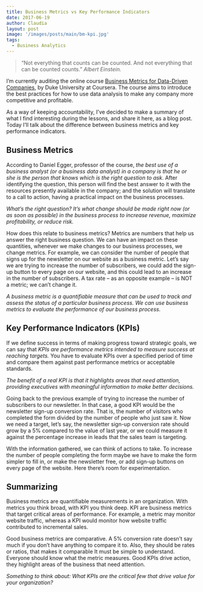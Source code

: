 ```yaml
---
title: Business Metrics vs Key Performance Indicators
date: 2017-06-19
author: Claudia
layout: post
image: '/images/posts/main/bm-kpi.jpg'
tags:
  - Business Analytics
---
```


> “Not everything that counts can be counted.  And not everything that can be counted counts.” 
> *Albert Einstein.*

I&#8217;m currently auditing the online course <a href="https://www.coursera.org/learn/analytics-business-metrics" target="_blank" rel="noopener">Business Metrics for Data-Driven Companies</a>, by Duke University at Coursera.  The course aims to introduce the best practices for how to use data analysis to make any company more competitive and profitable.

As a way of keeping accountability, I&#8217;ve decided to make a summary of what I find interesting during the lessons, and share it here, as a blog post.  Today I&#8217;ll talk about the difference between business metrics and key performance indicators.

## Business Metrics

According to Daniel Egger, professor of the course, *the best use of a business analyst (or a business data analyst) in a company is that he or she is the person that knows which is the right question to ask*.  After identifying the question, this person will find the best answer to it with the resources presently available in the company; and the solution will translate to a call to action, having a practical impact on the business processes.

*What&#8217;s the right question? It&#8217;s what change should be made right now (or as soon as possible) in the business process to increase revenue, maximize profitability, or reduce risk.*

How does this relate to business metrics? Metrics are numbers that help us answer the right business question.  We can have an impact on these quantities, whenever we make changes to our business processes, we change metrics.  For example, we can consider the number of people that signs up for the newsletter on our website as a business metric.  Let&#8217;s say we are trying to increase the number of subscribers, we could add the sign-up button to every page on our website, and this could lead to an increase in the number of subscribers.  A tax rate &#8211; as an opposite example &#8211; is NOT a metric; we can&#8217;t change it.

*A business metric is a quantifiable measure that can be used to track and assess the status of a particular business process.  We can use business metrics to evaluate the performance of our business process.*

## Key Performance Indicators (KPIs)

If we define success in terms of making progress toward strategic goals, we can say that *KPIs are performance metrics intended to measure success at reaching targets.*  You have to evaluate KPIs over a specified period of time and compare them against past performance metrics or acceptable standards.

*The benefit of a real KPI is that it highlights areas that need attention, providing executives with meaningful information to make better decisions.*

Going back to the previous example of trying to increase the number of subscribers to our newsletter.  In that case, a good KPI would be the newsletter sign-up conversion rate.  That is, the number of visitors who completed the form divided by the number of people who just saw it.  Now we need a target, let&#8217;s say, the newsletter sign-up conversion rate should grow by a 5% compared to the value of last year, or we could measure it against the percentage increase in leads that the sales team is targeting.

With the information gathered, we can think of actions to take.  To increase the number of people completing the form maybe we have to make the form simpler to fill in, or make the newsletter free, or add sign-up buttons on every page of the website.  Here there&#8217;s room for experimentation.

## Summarizing

Business metrics are quantifiable measurements in an organization.  With metrics you think broad, with KPI you think deep.  KPI are business metrics that target critical areas of performance.  For example, a metric may monitor website traffic, whereas a KPI would monitor how website traffic contributed to incremental sales.

Good business metrics are comparative.  A 5% conversion rate doesn&#8217;t say much if you don&#8217;t have anything to compare it to.  Also, they should be rates or ratios, that makes it comparable It must be simple to understand.  Everyone should know what the metric measures.  Good KPIs drive action, they highlight areas of the business that need attention.

 _Something to think about: What KPIs are the critical few that drive value for your organization?_
